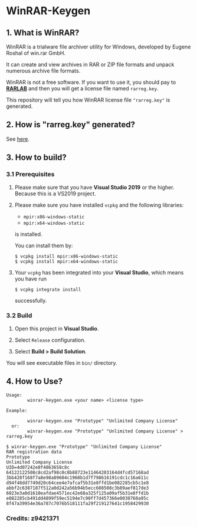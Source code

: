# WinRAR-Keygen

## 1. What is WinRAR?

WinRAR is a trialware file archiver utility for Windows, developed by Eugene Roshal of win.rar GmbH. 

It can create and view archives in RAR or ZIP file formats and unpack numerous archive file formats. 

WinRAR is not a free software. If you want to use it, you should pay to [__RARLAB__](https://rarlab.com/) and then you will get a license file named `rarreg.key`. 

This repository will tell you how WinRAR license file `"rarreg.key"` is generated. 

## 2. How is "rarreg.key" generated?

See [here](README.HOW_DOES_IT_WORK.md).

## 3. How to build?

### 3.1 Prerequisites

1. Please make sure that you have __Visual Studio 2019__ or the higher. Because this is a VS2019 project.

2. Please make sure you have installed `vcpkg` and the following libraries: 

   * `mpir:x86-windows-static`
   * `mpir:x64-windows-static`

   is installed.

   You can install them by:

   ```console
   $ vcpkg install mpir:x86-windows-static
   $ vcpkg install mpir:x64-windows-static
   ```

3. Your `vcpkg` has been integrated into your __Visual Studio__, which means you have run 

   ```console
   $ vcpkg integrate install
   ```
   
   successfully.

### 3.2 Build

1. Open this project in __Visual Studio__.

2. Select `Release` configuration.

3. Select __Build > Build Solution__.

You will see executable files in `bin/` directory. 

## 4. How to Use?

```
Usage:
        winrar-keygen.exe <your name> <license type>

Example:

        winrar-keygen.exe "Prototype" "Unlimited Company License"
  or:
        winrar-keygen.exe "Prototype" "Unlimited Company License" > rarreg.key
```

```console
$ winrar-keygen.exe "Prototype" "Unlimited Company License"
RAR registration data
Prototype
Unlimited Company License
UID=4d07242e8f4863658c8c
64122122508c8cd2af98c0c8b88723e11464203164d4fcd57168ad
3bb428f168f7a8e98a89604c1960b1d7f798616191cdc1c16a611c
d94f48dd7749d20c64cee4e7afcaf5b31e8ffd1be082285cb5c1e8
abbf2c6387187f512a0d242a56b94b5ecc608508c3b89aef817de3
6023e3a0d1610eafdae4571ec42e68a325f125a09af5b31e8ffd1b
e082285cb491dd4899f59ec5194e7c90ff7d457366e0030760a95c
8f47a39954e36a787c7076b518111fa29f219127641c1958429930
```

### Credits: z9421371